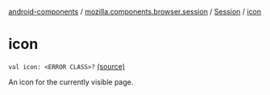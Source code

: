 [android-components](../../index.md) / [mozilla.components.browser.session](../index.md) / [Session](index.md) / [icon](./icon.md)

# icon

`val icon: <ERROR CLASS>?` [(source)](https://github.com/mozilla-mobile/android-components/blob/master/components/browser/session/src/main/java/mozilla/components/browser/session/Session.kt#L375)

An icon for the currently visible page.

